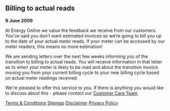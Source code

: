 ## Billing to actual reads
 
**9 June 2009**

At Energy Online we value the feedback we receive from our customers. You’ve said you don’t want estimated invoices so we’re going to bill you up to the date of your actual meter reads.  If your meter can be accessed by our meter readers, this means no more estimation!

We are sending letters over the next few weeks informing you of the transition to billing to actual reads. You will receive information in that letter as to when your meter is likely to be read and about the transition invoice moving you from your current billing cycle to your new billing cycle based on actual meter readings received.

We're pleased to offer this service to you.  If there is anything you would like to discuss about this - please contact our [Customer Care Team](http://www.energyonline.co.nz/Default.aspx?tabid=66).





[Terms & Conditions](http://www.energyonline.co.nz/terms)
[Sitemap](http://www.energyonline.co.nz/home/site_map)
[Disclaimer](http://www.energyonline.co.nz/home/site_map/disclaimer)
[Privacy Policy](http://www.energyonline.co.nz/home/site_map/privacy_policy)